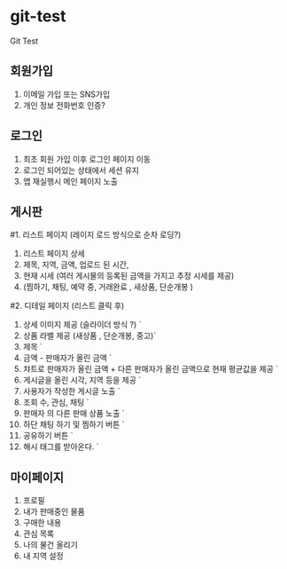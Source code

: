 # git-test
Git Test 

## 회원가입
1. 이메일 가입 또는 SNS가입
2. 개인 정보 전화번호 인증?

## 로그인
1. 최초 회원 가입 이후 로그인 페이지 이동 
2. 로그인 되어있는 상태에서 세션 유지
3. 앱 재실행시 메인 페이지 노출

## 게시판
#1. 리스트 페이지 (레이지 로드 방식으로 순차 로딩?)
1. 리스트 페이지 상세
2. 제목, 지역, 금액, 업로드 된 시간, 
3. 현재 시세 (여러 게시물의 등록된 금액을 가지고 추정 시세를 제공)
4. (찜하기, 채팅, 예약 중, 거래완료 , 새상품, 단순개봉 )     
        
#2. 디테일 페이지 (리스트 클릭 후)
1. 상세 이미지 제공 (슬라이더 방식 ?) `
2. 상품 라벨 제공 (새상품 , 단순개봉, 중고)`
3. 제목 `
4. 금액 - 판매자가 올린 금액 `
5. 챠트로 판매자가 올린 금액 + 다른 판매자가 올린 금액으로 현재 평균값을 제공  `
6. 게시글을 올린 시각, 지역 등을 제공 `
7. 사용자가 작성한 게시글 노출 `
8. 조회 수, 관심, 채팅 `
9. 판매자 의 다른 판매 상품 노출 `
10. 하단 채팅 하기 및 찜하기 버튼 `
11. 공유하기 버튼 `
12. 해시 태그를 받아온다. `

## 마이페이지
1. 프로필
2. 내가 판매중인 물품
3. 구매한 내용 
4. 관심 목록
5. 나의 물건 올리기
6. 내 지역 설정
